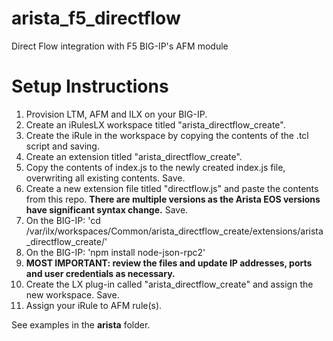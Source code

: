 # arista_f5_directflow
Direct Flow integration with F5 BIG-IP's AFM module

# Setup Instructions

 1. Provision LTM, AFM and ILX on your BIG-IP.
 2. Create an iRulesLX workspace titled "arista_directflow_create".
 3. Create the iRule in the workspace by copying the contents of the .tcl script and saving.
 4. Create an extension titled "arista_directflow_create".
 5. Copy the contents of index.js to the newly created index.js file, overwriting all existing contents. Save.
 6. Create a new extension file titled "directflow.js" and paste the contents from this repo. **There are multiple versions as the Arista EOS versions have significant syntax change.** Save.
 7. On the BIG-IP: 'cd /var/ilx/workspaces/Common/arista_directflow_create/extensions/arista_directflow_create/'
 8. On the BIG-IP: 'npm install node-json-rpc2'
 9. **MOST IMPORTANT: review the files and update IP addresses, ports and user credentials as necessary.**
10. Create the LX plug-in called "arista_directflow_create" and assign the new workspace. Save.
11. Assign your iRule to AFM rule(s).

See examples in the **arista** folder.
